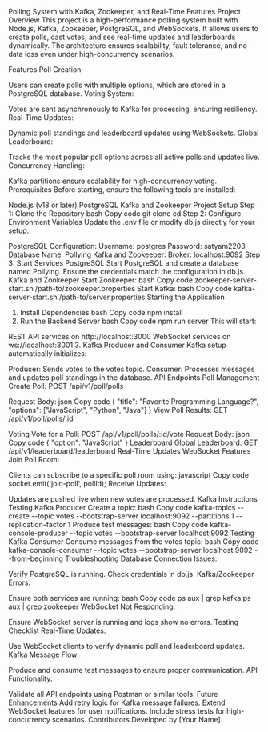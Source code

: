 


Polling System with Kafka, Zookeeper, and Real-Time Features
Project Overview
This project is a high-performance polling system built with Node.js, Kafka, Zookeeper, PostgreSQL, and WebSockets. It allows users to create polls, cast votes, and see real-time updates and leaderboards dynamically. The architecture ensures scalability, fault tolerance, and no data loss even under high-concurrency scenarios.

Features
Poll Creation:

Users can create polls with multiple options, which are stored in a PostgreSQL database.
Voting System:

Votes are sent asynchronously to Kafka for processing, ensuring resiliency.
Real-Time Updates:

Dynamic poll standings and leaderboard updates using WebSockets.
Global Leaderboard:

Tracks the most popular poll options across all active polls and updates live.
Concurrency Handling:

Kafka partitions ensure scalability for high-concurrency voting.
Prerequisites
Before starting, ensure the following tools are installed:

Node.js (v18 or later)
PostgreSQL
Kafka and Zookeeper
Project Setup
Step 1: Clone the Repository
bash
Copy code
git clone <repository-url>
cd <repository-folder>
Step 2: Configure Environment Variables
Update the .env file or modify db.js directly for your setup.

PostgreSQL Configuration:
Username: postgres
Password: satyam2203
Database Name: Pollying
Kafka and Zookeeper:
Broker: localhost:9092
Step 3: Start Services
PostgreSQL
Start PostgreSQL and create a database named Pollying.
Ensure the credentials match the configuration in db.js.
Kafka and Zookeeper
Start Zookeeper:
bash
Copy code
zookeeper-server-start.sh /path-to/zookeeper.properties
Start Kafka:
bash
Copy code
kafka-server-start.sh /path-to/server.properties
Starting the Application
1. Install Dependencies
bash
Copy code
npm install
2. Run the Backend Server
bash
Copy code
npm run server
This will start:

REST API services on http://localhost:3000
WebSocket services on ws://localhost:3001
3. Kafka Producer and Consumer
Kafka setup automatically initializes:

Producer: Sends votes to the votes topic.
Consumer: Processes messages and updates poll standings in the database.
API Endpoints
Poll Management
Create Poll: POST /api/v1/poll/polls

Request Body:
json
Copy code
{
  "title": "Favorite Programming Language?",
  "options": ["JavaScript", "Python", "Java"]
}
View Poll Results: GET /api/v1/poll/polls/:id

Voting
Vote for a Poll: POST /api/v1/poll/polls/:id/vote
Request Body:
json
Copy code
{
  "option": "JavaScript"
}
Leaderboard
Global Leaderboard: GET /api/v1/leaderboard/leaderboard
Real-Time Updates
WebSocket Features
Join Poll Room:

Clients can subscribe to a specific poll room using:
javascript
Copy code
socket.emit('join-poll', pollId);
Receive Updates:

Updates are pushed live when new votes are processed.
Kafka Instructions
Testing Kafka Producer
Create a topic:
bash
Copy code
kafka-topics --create --topic votes --bootstrap-server localhost:9092 --partitions 1 --replication-factor 1
Produce test messages:
bash
Copy code
kafka-console-producer --topic votes --bootstrap-server localhost:9092
Testing Kafka Consumer
Consume messages from the votes topic:
bash
Copy code
kafka-console-consumer --topic votes --bootstrap-server localhost:9092 --from-beginning
Troubleshooting
Database Connection Issues:

Verify PostgreSQL is running.
Check credentials in db.js.
Kafka/Zookeeper Errors:

Ensure both services are running:
bash
Copy code
ps aux | grep kafka
ps aux | grep zookeeper
WebSocket Not Responding:

Ensure WebSocket server is running and logs show no errors.
Testing Checklist
Real-Time Updates:

Use WebSocket clients to verify dynamic poll and leaderboard updates.
Kafka Message Flow:

Produce and consume test messages to ensure proper communication.
API Functionality:

Validate all API endpoints using Postman or similar tools.
Future Enhancements
Add retry logic for Kafka message failures.
Extend WebSocket features for user notifications.
Include stress tests for high-concurrency scenarios.
Contributors
Developed by [Your Name].
